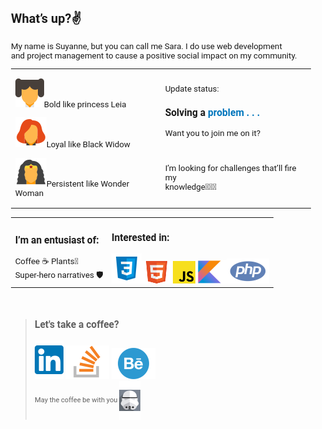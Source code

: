 <!DOCTYPE html>
<html lang="en">
<head>
  <meta charset="UTF-8">
  <meta http-equiv="X-UA-Compatible" content="IE=edge">
  <meta name="viewport" content="width=device-width, initial-scale=1.0">
  <!-- LINK FONTS -->
  <link rel="preconnect" href="https://fonts.googleapis.com">
  <link rel="preconnect" href="https://fonts.gstatic.com" crossorigin>
  <link href="https://fonts.googleapis.com/css2?family=Roboto:wght@300;400;700&display=swap" rel="stylesheet">
</head>
<body style="font-size:10pt;font-family:'Roboto',sans-serif;">
  <h2>What’s up?✌️</h2>
  <p>My name is Suyanne, but you can call me Sara. I do use web development <br>and project management  to cause a positive social impact on my community.</p>

  |                                                 |                            |  
  |---|---|
  |<p><img src="images/LeiaIcon.svg" alt="">Bold like princess Leia</p><p><img src="images/ViuvaIcon.svg" alt="">Loyal like Black Widow</p><p><img src="images/WonderWomanIcon.svg" alt="">Persistent like Wonder Woman</p>|<p>Update status:<h3>Solving a <b><span style="color:#0277BD;">problem . . .</span></b></h3>Want you to join me on it? <br></p><br><p>I’m looking for challenges that’ll fire my <br>knowledge🕵🏻‍♀️</p>   | 

  |                                      |                               |  
  |---|---|
  |<h3>I’m an entusiast of:  </h3>Coffee ☕ Plants🌵 <br> Super-hero narratives 🛡️|<h3>Interested in: </h3><img src="images/CssIcon.svg" alt="Css"><img src="images/HtmlIcon.svg" alt="HTML"><img src="images/JsIcon.svg" alt="JavaScript"><img src="images/KotlinIcon.svg" alt="Kotlin"><img src="images/PhpIcon.svg" alt="PHP">   |
  <br>

  > ### Let's take a coffee?
  > <a about="blank" href="https://www.linkedin.com/in/suyanne-miranda/"><img src="images/lkdinLogo.svg"></a> 
  > <a about="blank" href="https://stackoverflow.com/users/17331573/suyanne-miranda"><img src="images/StackOverflow.svg"></a> 
  > <a about="blank" href="https://www.behance.net/suyannesara"><img src="images/Behance.svg"> <br></a>
  > <small>May the coffee be with you  <img src="images/wars.svg" align="center"></small> 